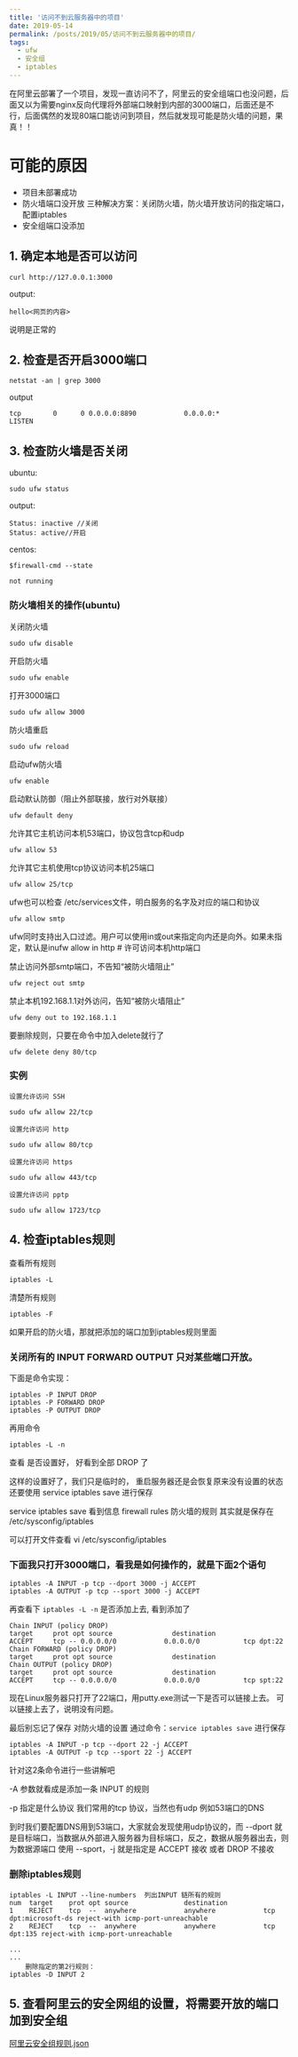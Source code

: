 ```yaml
---
title: '访问不到云服务器中的项目'
date: 2019-05-14
permalink: /posts/2019/05/访问不到云服务器中的项目/
tags:
  - ufw
  - 安全组
  - iptables
---
```


在阿里云部署了一个项目，发现一直访问不了，阿里云的安全组端口也没问题，后面又以为需要nginx反向代理将外部端口映射到内部的3000端口，后面还是不行，后面偶然的发现80端口能访问到项目，然后就发现可能是防火墙的问题，果真！！

# 可能的原因
- 项目未部署成功
- 防火墙端口没开放
三种解决方案：关闭防火墙，防火墙开放访问的指定端口，配置iptables
- 安全组端口没添加

## 1. 确定本地是否可以访问

```shell
curl http://127.0.0.1:3000
```

output:

```shell
hello<网页的内容>
```
说明是正常的

## 2. 检查是否开启3000端口

```shell
netstat -an | grep 3000
```

output

```shell
tcp        0      0 0.0.0.0:8890            0.0.0.0:*               LISTEN  
```

## 3. 检查防火墙是否关闭

ubuntu:
```shell
sudo ufw status
```

output:

```shell
Status: inactive //关闭
Status: active//开启
```

centos:
```shell
$firewall-cmd --state

not running
```

### 防火墙相关的操作(ubuntu)
关闭防火墙
```shell
sudo ufw disable
```

开启防火墙
```shell
sudo ufw enable
```

打开3000端口
```shell
sudo ufw allow 3000
```

防火墙重启
```shell
sudo ufw reload
```

启动ufw防火墙
```shell
ufw enable
```

启动默认防御（阻止外部联接，放行对外联接）
```shell
ufw default deny
```

允许其它主机访问本机53端口，协议包含tcp和udp
```shell
ufw allow 53
```

允许其它主机使用tcp协议访问本机25端口
```shell
ufw allow 25/tcp
```

ufw也可以检查 /etc/services文件，明白服务的名字及对应的端口和协议
```shell
ufw allow smtp
```

ufw同时支持出入口过滤。用户可以使用in或out来指定向内还是向外。如果未指定，默认是inufw allow in http # 许可访问本机http端口

禁止访问外部smtp端口，不告知“被防火墙阻止”
```shell
ufw reject out smtp
```

禁止本机192.168.1.1对外访问，告知“被防火墙阻止”
```shell
ufw deny out to 192.168.1.1
```

要删除规则，只要在命令中加入delete就行了
```shell
ufw delete deny 80/tcp
```

### 实例
```shell
设置允许访问 SSH

sudo ufw allow 22/tcp

设置允许访问 http

sudo ufw allow 80/tcp

设置允许访问 https

sudo ufw allow 443/tcp

设置允许访问 pptp

sudo ufw allow 1723/tcp
```

## 4. 检查iptables规则
查看所有规则
```shell
iptables -L
```

清楚所有规则
```shell
iptables -F
```

如果开启的防火墙，那就把添加的端口加到iptables规则里面

### 关闭所有的 INPUT FORWARD OUTPUT 只对某些端口开放。
下面是命令实现：

```shell
iptables -P INPUT DROP
iptables -P FORWARD DROP
iptables -P OUTPUT DROP
```

再用命令
```shell
iptables -L -n
```
查看 是否设置好， 好看到全部 DROP 了

这样的设置好了，我们只是临时的， 重启服务器还是会恢复原来没有设置的状态
还要使用 service iptables save 进行保存

service iptables save
看到信息 firewall rules 防火墙的规则 其实就是保存在 /etc/sysconfig/iptables

可以打开文件查看 vi /etc/sysconfig/iptables

### 下面我只打开3000端口，看我是如何操作的，就是下面2个语句

```shell
iptables -A INPUT -p tcp --dport 3000 -j ACCEPT
iptables -A OUTPUT -p tcp --sport 3000 -j ACCEPT
```
再查看下 `iptables -L -n` 是否添加上去, 看到添加了

```shell
Chain INPUT (policy DROP)
target     prot opt source               destination
ACCEPT     tcp -- 0.0.0.0/0            0.0.0.0/0           tcp dpt:22
Chain FORWARD (policy DROP)
target     prot opt source               destination
Chain OUTPUT (policy DROP)
target     prot opt source               destination
ACCEPT     tcp -- 0.0.0.0/0            0.0.0.0/0           tcp spt:22
```

现在Linux服务器只打开了22端口，用putty.exe测试一下是否可以链接上去。
可以链接上去了，说明没有问题。

最后别忘记了保存 对防火墙的设置
通过命令：`service iptables save` 进行保存

```shell
iptables -A INPUT -p tcp --dport 22 -j ACCEPT
iptables -A OUTPUT -p tcp --sport 22 -j ACCEPT
```

针对这2条命令进行一些讲解吧

-A 参数就看成是添加一条 INPUT 的规则

-p 指定是什么协议 我们常用的tcp 协议，当然也有udp 例如53端口的DNS

到时我们要配置DNS用到53端口，大家就会发现使用udp协议的，而 --dport 就是目标端口，当数据从外部进入服务器为目标端口，反之，数据从服务器出去，则为数据源端口 使用 --sport，-j 就是指定是 ACCEPT 接收 或者 DROP 不接收

### 删除iptables规则
```shell
iptables -L INPUT --line-numbers  列出INPUT 链所有的规则  
num  target    prot opt source              destination          
1    REJECT    tcp  --  anywhere            anywhere            tcp dpt:microsoft-ds reject-with icmp-port-unreachable   
2    REJECT    tcp  --  anywhere            anywhere            tcp dpt:135 reject-with icmp-port-unreachable   

...  
...  
    删除指定的第2行规则：  
iptables -D INPUT 2  
```

## 5. 查看阿里云的安全网组的设置，将需要开放的端口加到安全组
[阿里云安全组规则.json](https://github.com/icankeep/icankeep.github.io/blob/master/_myfile/%E9%98%BF%E9%87%8C%E4%BA%91%E5%AE%89%E5%85%A8%E7%BB%84%E8%A7%84%E5%88%99.json)
